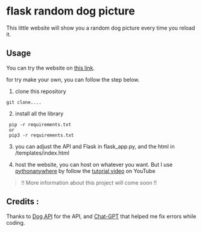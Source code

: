 # flask random dog picture


This little website will show you a random dog picture every time you reload it.
## Usage
You can try the website on [this link](https://chewrs.pythonanywhere.com/dog).

for try make your own, you can follow the step below.
1. clone this repository 
```
git clone....
```
2. install all the library
```
 pip -r requirements.txt
 or
 pip3 -r requirements.txt
```
3. you can adjust the API and Flask in flask_app.py, and the html in /templates/index.html

4. host the website, you can host on whatever you want. But I use [pythonanywhere](https://www.pythonanywhere.com/) by follow the [tutorial video](https://youtu.be/v1PfNYOQ4Fk?t=480) on YouTube
> !! More information about this project will come soon !!
## Credits :
Thanks to [Dog API](https://dog.ceo/dog-api/) for the API,
and [Chat-GPT](https://chat.openai.com/) that helped me fix errors while coding.


